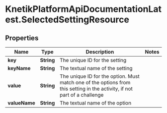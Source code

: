 # KnetikPlatformApiDocumentationLatest.SelectedSettingResource

## Properties
Name | Type | Description | Notes
------------ | ------------- | ------------- | -------------
**key** | **String** | The unique ID for the setting | 
**keyName** | **String** | The textual name of the setting | 
**value** | **String** | The unique ID for the option. Must match one of the options from this setting in the activity, if not part of a challenge | 
**valueName** | **String** | The textual name of the option | 


